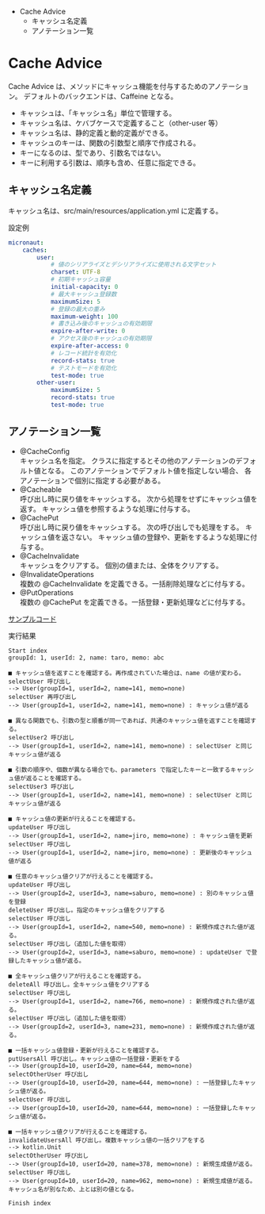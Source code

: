 <!-- toc -->
- Cache Advice
  - キャッシュ名定義
  - アノテーション一覧

# Cache Advice
Cache Advice は、メソッドにキャッシュ機能を付与するためのアノテーション。
デフォルトのバックエンドは、Caffeine となる。

- キャッシュは、「キャッシュ名」単位で管理する。
- キャッシュ名は、ケバブケースで定義すること（other-user 等）
- キャッシュ名は、静的定義と動的定義ができる。
- キャッシュのキーは、関数の引数型と順序で作成される。
- キーになるのは、型であり、引数名ではない。
- キーに利用する引数は、順序も含め、任意に指定できる。

## キャッシュ名定義
キャッシュ名は、src/main/resources/application.yml に定義する。

設定例
```yaml
micronaut:
    caches:
        user:
            # 値のシリアライズとデシリアライズに使用される文字セット
            charset: UTF-8
            # 初期キャッシュ容量
            initial-capacity: 0
            # 最大キャッシュ登録数
            maximumSize: 5
            # 登録の最大の重み
            maximum-weight: 100
            # 書き込み後のキャッシュの有効期限
            expire-after-write: 0
            # アクセス後のキャッシュの有効期限
            expire-after-access: 0
            # レコード統計を有効化
            record-stats: true
            # テストモードを有効化
            test-mode: true
        other-user:
            maximumSize: 5
            record-stats: true
            test-mode: true
```

## アノテーション一覧

- @CacheConfig  
  キャッシュ名を指定。
  クラスに指定するとその他のアノテーションのデフォルト値となる。
  このアノテーションでデフォルト値を指定しない場合、
  各アノテーションで個別に指定する必要がある。
- @Cacheable  
  呼び出し時に戻り値をキャッシュする。
  次から処理をせずにキャッシュ値を返す。
  キャッシュ値を参照するような処理に付与する。
- @CachePut  
  呼び出し時に戻り値をキャッシュする。
  次の呼び出しでも処理をする。
  キャッシュ値を返さない。
  キャッシュ値の登録や、更新をするような処理に付与する。
- @CacheInvalidate  
  キャッシュをクリアする。
  個別の値または、全体をクリアする。
- @InvalidateOperations  
  複数の @CacheInvalidate を定義できる。一括削除処理などに付与する。
- @PutOperations  
  複数の @CachePut を定義できる。一括登録・更新処理などに付与する。 

[サンプルコード](../../../src/main/kotlin/micronaut/kotlin/coroutine/sample/CacheController.kt)

実行結果

```
Start index
groupId: 1, userId: 2, name: taro, memo: abc

■ キャッシュ値を返すことを確認する。再作成されていた場合は、name の値が変わる。
selectUser 呼び出し
--> User(groupId=1, userId=2, name=141, memo=none)
selectUser 再呼び出し
--> User(groupId=1, userId=2, name=141, memo=none) : キャッシュ値が返る

■ 異なる関数でも、引数の型と順番が同一であれば、共通のキャッシュ値を返すことを確認する。
selectUser2 呼び出し
--> User(groupId=1, userId=2, name=141, memo=none) : selectUser と同じキャッシュ値が返る

■ 引数の順序や、個数が異なる場合でも、parameters で指定したキーと一致するキャッシュ値が返ることを確認する。
selectUser3 呼び出し
--> User(groupId=1, userId=2, name=141, memo=none) : selectUser と同じキャッシュ値が返る

■ キャッシュ値の更新が行えることを確認する。
updateUser 呼び出し
--> User(groupId=1, userId=2, name=jiro, memo=none) : キャッシュ値を更新
selectUser 呼び出し
--> User(groupId=1, userId=2, name=jiro, memo=none) : 更新後のキャッシュ値が返る

■ 任意のキャッシュ値クリアが行えることを確認する。
updateUser 呼び出し
--> User(groupId=2, userId=3, name=saburo, memo=none) : 別のキャッシュ値を登録
deleteUser 呼び出し。指定のキャッシュ値をクリアする
selectUser 呼び出し
--> User(groupId=1, userId=2, name=540, memo=none) : 新規作成された値が返る。
selectUser 呼び出し（追加した値を取得）
--> User(groupId=2, userId=3, name=saburo, memo=none) : updateUser で登録したキャッシュ値が返る。

■ 全キャッシュ値クリアが行えることを確認する。
deleteAll 呼び出し。全キャッシュ値をクリアする
selectUser 呼び出し
--> User(groupId=1, userId=2, name=766, memo=none) : 新規作成された値が返る。
selectUser 呼び出し（追加した値を取得）
--> User(groupId=2, userId=3, name=231, memo=none) : 新規作成された値が返る。

■ 一括キャッシュ値登録・更新が行えることを確認する。
putUsersAll 呼び出し。キャッシュ値の一括登録・更新をする
--> User(groupId=10, userId=20, name=644, memo=none)
selectOtherUser 呼び出し
--> User(groupId=10, userId=20, name=644, memo=none) : 一括登録したキャッシュ値が返る。
selectUser 呼び出し
--> User(groupId=10, userId=20, name=644, memo=none) : 一括登録したキャッシュ値が返る。

■ 一括キャッシュ値クリアが行えることを確認する。
invalidateUsersAll 呼び出し。複数キャッシュ値の一括クリアをする
--> kotlin.Unit
selectOtherUser 呼び出し
--> User(groupId=10, userId=20, name=378, memo=none) : 新規生成値が返る。
selectUser 呼び出し
--> User(groupId=10, userId=20, name=962, memo=none) : 新規生成値が返る。キャッシュ名が別なため、上とは別の値となる。

Finish index
```
